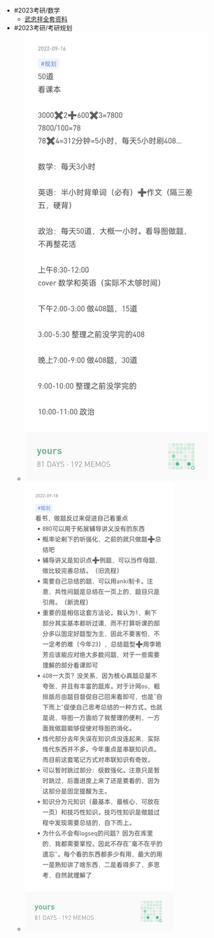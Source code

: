 - #2023考研/数学
	- [武忠祥全套资料](https://pan.baidu.com/s/1_ag3D5WejrhUckU0f699pA?pwd=k4y9)
- #2023考研/考研规划
	- ![Mzg2ODQ3ODU.jpg.jpg](../assets/Mzg2ODQ3ODU.jpg_1663484863943_0.jpg)
	- ![Mzg4MzY3MDI.jpg.jpg](../assets/Mzg4MzY3MDI.jpg_1663484871369_0.jpg)